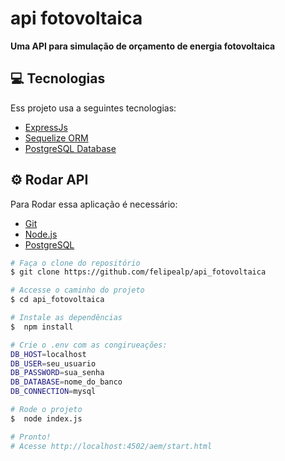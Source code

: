 # api fotovoltaica

**Uma API para simulação de orçamento de energia fotovoltaica**

## 💻 Tecnologias

Ess projeto usa a seguintes tecnologias:

- [ExpressJs](https://expressjs.com/)
- [Sequelize ORM](https://sequelize.org/)
- [PostgreSQL Database](https://www.postgresql.org/)

## ⚙️ Rodar API

Para Rodar essa aplicação é necessário:

- [Git](https://git-scm.com)
- [Node.js](https://nodejs.org/en/)
- [PostgreSQL](https://www.postgresql.org/)

```bash
# Faça o clone do repositório
$ git clone https://github.com/felipealp/api_fotovoltaica

# Accesse o caminho do projeto
$ cd api_fotovoltaica

# Instale as dependências
$  npm install

# Crie o .env com as congirueações:
DB_HOST=localhost
DB_USER=seu_usuario
DB_PASSWORD=sua_senha
DB_DATABASE=nome_do_banco
DB_CONNECTION=mysql

# Rode o projeto
$  node index.js

# Pronto!
# Acesse http://localhost:4502/aem/start.html
```
